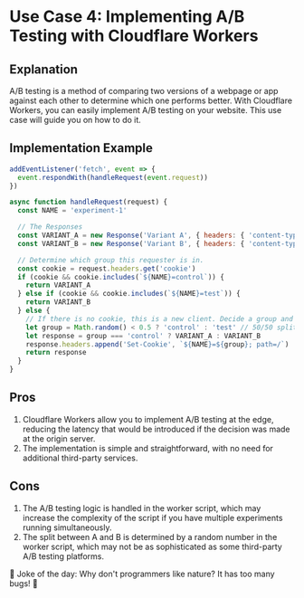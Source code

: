 # Use Case 4: Implementing A/B Testing with Cloudflare Workers

## Explanation

A/B testing is a method of comparing two versions of a webpage or app against each other to determine which one performs better. With Cloudflare Workers, you can easily implement A/B testing on your website. This use case will guide you on how to do it.

## Implementation Example

```javascript
addEventListener('fetch', event => {
  event.respondWith(handleRequest(event.request))
})

async function handleRequest(request) {
  const NAME = 'experiment-1'

  // The Responses
  const VARIANT_A = new Response('Variant A', { headers: { 'content-type': 'text/html' } })
  const VARIANT_B = new Response('Variant B', { headers: { 'content-type': 'text/html' } })

  // Determine which group this requester is in.
  const cookie = request.headers.get('cookie')
  if (cookie && cookie.includes(`${NAME}=control`)) {
    return VARIANT_A
  } else if (cookie && cookie.includes(`${NAME}=test`)) {
    return VARIANT_B
  } else {
    // If there is no cookie, this is a new client. Decide a group and set the cookie.
    let group = Math.random() < 0.5 ? 'control' : 'test' // 50/50 split
    let response = group === 'control' ? VARIANT_A : VARIANT_B
    response.headers.append('Set-Cookie', `${NAME}=${group}; path=/`)
    return response
  }
}
```

## Pros

1. Cloudflare Workers allow you to implement A/B testing at the edge, reducing the latency that would be introduced if the decision was made at the origin server.
2. The implementation is simple and straightforward, with no need for additional third-party services.

## Cons

1. The A/B testing logic is handled in the worker script, which may increase the complexity of the script if you have multiple experiments running simultaneously.
2. The split between A and B is determined by a random number in the worker script, which may not be as sophisticated as some third-party A/B testing platforms.

🤖 Joke of the day: Why don't programmers like nature? It has too many bugs! 🐞